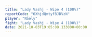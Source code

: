 ```yaml
---
title: "Lady Vashj - Wipe 4 (100%)"
reportCode: "6XhjdQmtyfBJDVzN"
player: "Näely"
fight: "Lady Vashj - Wipe 4 (100%)"
date: 2021-10-03T19:05:08.133000+00:00
---
```

